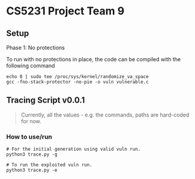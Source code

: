 # CS5231 Project Team 9

## Setup

Phase 1: No protections

To run with no protections in place, the code can be compiled with the following command

```
echo 0 | sudo tee /proc/sys/kernel/randomize_va_space
gcc -fno-stack-protector -no-pie -o vuln vulnerable.c
```

## Tracing Script v0.0.1

> Currently, all the values - e.g. the commands, paths are hard-coded for now.

### How to use/run
```
# For the initial generation using valid vuln run.
python3 trace.py -g

# To run the exploited vuln run.
python3 trace.py -e
```
